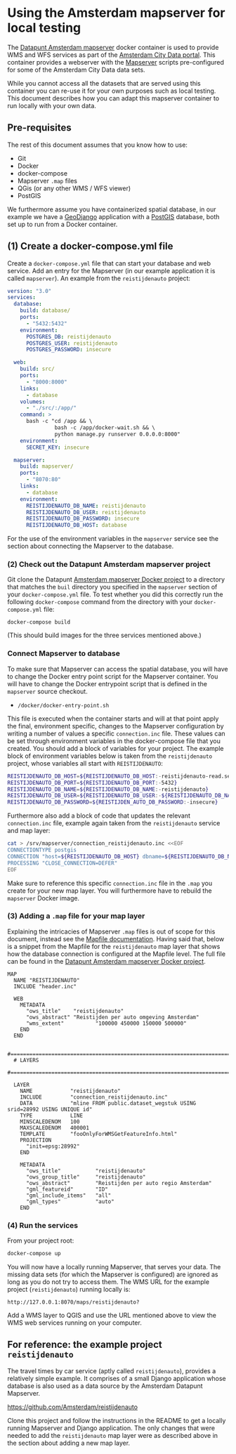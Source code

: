 # Using the Amsterdam mapserver for local testing

The [Datapunt Amsterdam mapserver][1] docker container is used to provide WMS and
WFS services as part of the [Amsterdam City Data portal][2]. This container
provides a webserver with the [Mapserver][3] scripts pre-configured for some of
the Amsterdam City Data data sets.

While you cannot access all the datasets that are served using this container you
can re-use it for your own purposes such as local testing. This document describes
how you can adapt this mapserver container to run locally with your own data.


## Pre-requisites

The rest of this document assumes that you know how to use:

* Git
* Docker
* docker-compose
* Mapserver ``.map`` files
* QGis (or any other WMS / WFS viewer)
* PostGIS

We furthermore assume you have containerized spatial database, in our example
we have a [GeoDjango][5] application with a [PostGIS][6] database, both set up to
run from a Docker container.


## (1) Create a docker-compose.yml file

Create a ``docker-compose.yml`` file that can start your database and web
service. Add an entry for the Mapserver (in our example application it is
called ``mapserver``). An example from the ``reistijdenauto`` project:
```yaml
version: "3.0"
services:
  database:
    build: database/
    ports:
      - "5432:5432"
    environment:
      POSTGRES_DB: reistijdenauto
      POSTGRES_USER: reistijdenauto
      POSTGRES_PASSWORD: insecure

  web:
    build: src/
    ports:
      - "8000:8000"
    links:
      - database
    volumes:
      - "./src/:/app/"
    command: >
      bash -c "cd /app && \
               bash -c /app/docker-wait.sh && \
               python manage.py runserver 0.0.0.0:8000"
    environment:
      SECRET_KEY: insecure

  mapserver:
    build: mapserver/
    ports:
      - "8070:80"
    links:
      - database
    environment:
      REISTIJDENAUTO_DB_NAME: reistijdenauto
      REISTIJDENAUTO_DB_USER: reistijdenauto
      REISTIJDENAUTO_DB_PASSWORD: insecure
      REISTIJDENAUTO_DB_HOST: database
```
For the use of the environment variables in the ``mapserver`` service see the
section about connecting the Mapserver to the database.


### (2) Check out the Datapunt Amsterdam mapserver project
Git clone the Datapunt [Amsterdam mapserver Docker project][1] to a directory
that matches the ``buil`` directory you specified in the ``mapserver`` section
of your ``docker-compose.yml`` file. To test whether you did this correctly
run the following ``docker-compose`` command from the directory with your
``docker-compose.yml`` file:
```shell
docker-compose build
```
(This should build images for the three services mentioned above.)


### Connect Mapserver to database
To make sure that Mapserver can access the spatial database, you will have to
change the Docker entry point script for the Mapserver container. You will have
to change the Docker entrypoint script that is defined in the ``mapserver``
source checkout.

* ``/docker/docker-entry-point.sh``

This file is executed when the container starts and will at that point apply
the final, environment specific, changes to the Mapserver configuration by
writing a number of values a specific ``connection.inc`` file. These values can be
set through environment variables in the docker-compose file that you created.
You should add a block of variables for your project. The example block of
environment variables below is taken from the ``reistijdenauto`` project,
whose variables all start with ``REISTIJDENAUTO``:

```sh
REISTIJDENAUTO_DB_HOST=${REISTIJDENAUTO_DB_HOST:-reistijdenauto-read.service.consul}
REISTIJDENAUTO_DB_PORT=${REISTIJDENAUTO_DB_PORT:-5432}
REISTIJDENAUTO_DB_NAME=${REISTIJDENAUTO_DB_NAME:-reistijdenauto}
REISTIJDENAUTO_DB_USER=${REISTIJDENAUTO_DB_USER:-${REISTIJDENAUTO_DB_NAME}}
REISTIJDENAUTO_DB_PASSWORD=${REISTIJDEN_AUTO_DB_PASSWORD:-insecure}
```

Furthermore also add a block of code that updates the relevant ``connection.inc``
file, example again taken from the ``reistijdenauto`` service and map layer:


```sh
cat > /srv/mapserver/connection_reistijdenauto.inc <<EOF
CONNECTIONTYPE postgis
CONNECTION "host=${REISTIJDENAUTO_DB_HOST} dbname=${REISTIJDENAUTO_DB_NAME} user=${REISTIJDENAUTO_DB_USER} password=${REISTIJDENAUTO_DB_PASSWORD} port=${REISTIJDENAUTO_DB_PORT}"
PROCESSING "CLOSE_CONNECTION=DEFER"
EOF
```

Make sure to reference this specific ``connection.inc`` file in the ``.map``
you create for your new map layer. You will furthermore have to rebuild the
``mapserver`` Docker image.


### (3) Adding a ``.map`` file for your map layer
Explaining the intricacies of Mapserver ``.map`` files is out of scope for this
document, instead see the [Mapfile documentation][4]. Having said that, below
is a snippet from the Mapfile for the ``reistijdenauto`` map layer that shows
how the database connection is configured at the Mapfile level. The full
file can be found in the [Datapunt Amsterdam mapserver Docker project][1].

```
MAP
  NAME "REISTIJDENAUTO"
  INCLUDE "header.inc"

  WEB
    METADATA
      "ows_title"    "reistijdenauto"
      "ows_abstract" "Reistijden per auto omgeving Amsterdam"
      "wms_extent"          "100000 450000 150000 500000"
    END
  END

  #=============================================================================
  # LAYERS
  #=============================================================================

  LAYER
    NAME            "reistijdenauto"
    INCLUDE         "connection_reistijdenauto.inc"
    DATA            "mline FROM public.dataset_wegstuk USING srid=28992 USING UNIQUE id"
    TYPE            LINE
    MINSCALEDENOM   100
    MAXSCALEDENOM   400001
    TEMPLATE        "fooOnlyForWMSGetFeatureInfo.html"
    PROJECTION
      "init=epsg:28992"
    END

    METADATA
      "ows_title"           "reistijdenauto"
      "ows_group_title"     "reistijdenauto"
      "ows_abstract"        "Reistijden per auto regio Amsterdam"
      "gml_featureid"       "ID"
      "gml_include_items"   "all"
      "gml_types"           "auto"
    END

```

### (4) Run the services
From your project root:
```sh
docker-compose up
```
You will now have a locally running Mapserver, that serves your data. The
missing data sets (for which the Mapserver is configured) are ignored as long
as you do not try to access them.
The WMS URL for the example project (``reistijdenauto``) running locally is:
```
http://127.0.0.1:8070/maps/reistijdenauto?
```
Add a WMS layer to QGIS and use the URL mentioned above to view the WMS
web services running on your computer.


## For reference: the example project ``reistijdenauto``

The travel times by car service (aptly called ``reistijdenauto``), provides
a relatively simple example. It comprises of a small Django application whose
database is also used as a data source by the Amsterdam Datapunt Mapserver.

https://github.com/Amsterdam/reistijdenauto

Clone this project and follow the instructions in the README to get a
locally running Mapserver and Django application. The only changes that
were needed to add the ``reistijdenauto`` map layer were as described
above in the section about adding a new map layer.

[1]: https://github.com/Amsterdam/mapserver "Github project for Datapunt Amsterdam mapserver Docker container"
[2]: https://data.amsterdam.nl/ "Amsterdam City Data portal"
[3]: http://www.mapserver.org/ "Mapserver open source web mapping server"
[4]: http://www.mapserver.org/mapfile/ "Mapfile documentation"
[5]: https://docs.djangoproject.com/en/1.11/ref/contrib/gis/ "The GeoDjango geographic Web framework"
[6]: http://postgis.net/ "PostGIS spatial extension for PostgreSQL"
